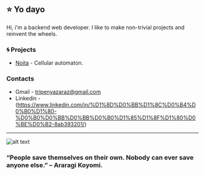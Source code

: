 
## ⭐ Yo dayo
Hi, i'm a backend web developer. I like to make non-trivial projects and reinvent the wheels.

  
### 🌀 Projects
- [Noita](https://github.com/Tripenyazaraz/Noita) - Cellular automaton.

### Contacts 
- Gmail - tripenyazaraz@gmail.com
- Linkedin - (https://www.linkedin.com/in/%D1%8D%D0%BB%D1%8C%D0%B4%D0%B0%D1%80-%D0%B0%D0%BB%D0%BB%D0%B0%D1%85%D1%8F%D1%80%D0%BE%D0%B2-8ab393201/)

------------------------------------------------------------
![alt text](https://user-images.githubusercontent.com/55177401/124724030-6ec72780-df2d-11eb-827e-01686a827a87.jpg)

### “People save themselves on their own. Nobody can ever save anyone else.” – Araragi Koyomi.
